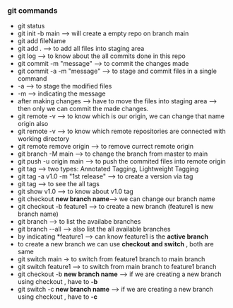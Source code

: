 ### git commands

* git status
* git init -b main --> will create a empty repo on branch main
* git add fileName
* git add . --> to add all files into staging area
* git log --> to know about the all commits done in this repo
* git commit -m "message" --> to commit the changes made
* git commit -a -m "message" --> to stage and commit files in a single command 
* -a --> to stage the modified files 
* -m --> indicating the message
* after making changes --> have to move the files into staging area --> then only we can commit the made changes.
* git remote -v --> to know which is our origin, we can change that name origin also
* git remote -v --> to know which remote repositories are connected with working directory
* git remote remove origin --> to remove currect remote origin
* git branch -M main --> to change the branch from master to main
* git push -u origin main --> to push the commited files into remote origin
* git tag --> two types: Annotated Tagging, Lightweight Tagging
* git tag -a v1.0 -m "1st release" --> to create a version via tag
* git tag --> to see the all tags
* git show v1.0 --> to know about v1.0 tag
* git checkout **new branch name**--> we can change our branch name 
* git checkout -b feature1 --> to create a new branch (feature1 is new branch name)
* git branch --> to list the availabe branches
* git branch --all --> also list the all available branches
* by indicating *feature1 --> can know feature1 is the **active branch**
* to create a new branch we can use **checkout and switch** , both are same
* git switch main -> to switch from feature1 branch to main branch
* git switch feature1 --> to switch from main branch to feature1 branch
* git checkout -b **new branch name** --> if we are creating a new branch using checkout , have to **-b**
* git switch -c **new branch name** -->  if we are creating a new branch using checkout , have to **-c**